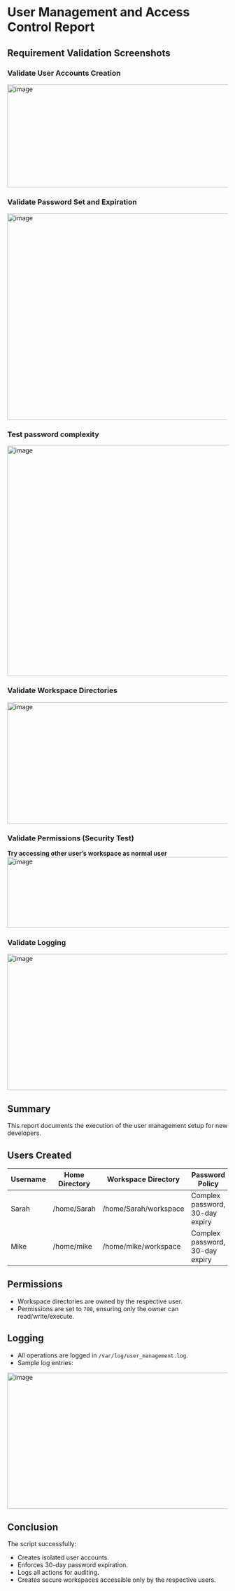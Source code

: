 
# User Management and Access Control Report

## Requirement Validation Screenshots

### Validate User Accounts Creation
<img width="940" height="235" alt="image" src="https://github.com/user-attachments/assets/e7bde70f-4a88-493a-b840-8004e3ae9541" />

### Validate Password Set and Expiration
<img width="940" height="471" alt="image" src="https://github.com/user-attachments/assets/d40b9f0a-29d2-44ed-a4b2-7328386c1cc9" />

### Test password complexity 
<img width="940" height="525" alt="image" src="https://github.com/user-attachments/assets/705ae3f8-fe3d-44c5-a0b5-37be0b055f53" />

### Validate Workspace Directories
<img width="940" height="277" alt="image" src="https://github.com/user-attachments/assets/cb411260-c6f4-47d0-9b6e-e767c5b272a9" />

### Validate Permissions (Security Test)
**Try accessing other user’s workspace as normal user**
<img width="940" height="162" alt="image" src="https://github.com/user-attachments/assets/5e6eb413-052a-4762-9777-d752ac790215" />

### Validate Logging
<img width="940" height="311" alt="image" src="https://github.com/user-attachments/assets/fce1aa8e-9a64-45f0-8a63-2a972e2f3784" />


## Summary
This report documents the execution of the user management setup for new developers.

## Users Created
| Username | Home Directory | Workspace Directory             | Password Policy               |
|----------|----------------|--------------------------------|-------------------------------|
| Sarah    | /home/Sarah    | /home/Sarah/workspace          | Complex password, 30-day expiry |
| Mike     | /home/mike     | /home/mike/workspace           | Complex password, 30-day expiry |

## Permissions
- Workspace directories are owned by the respective user.
- Permissions are set to `700`, ensuring only the owner can read/write/execute.

## Logging
- All operations are logged in `/var/log/user_management.log`.
- Sample log entries:
<img width="940" height="311" alt="image" src="https://github.com/user-attachments/assets/615336de-8fea-4c0e-99e8-696a9ea1ff44" />


## Conclusion
The script successfully:
- Creates isolated user accounts.
- Enforces 30-day password expiration.
- Logs all actions for auditing.
- Creates secure workspaces accessible only by the respective users.


